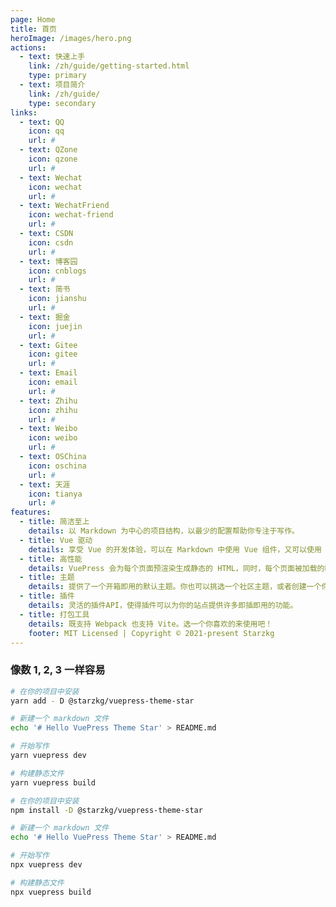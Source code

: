 ```yaml
---
page: Home
title: 首页
heroImage: /images/hero.png
actions:
  - text: 快速上手
    link: /zh/guide/getting-started.html
    type: primary
  - text: 项目简介
    link: /zh/guide/
    type: secondary
links:
  - text: QQ
    icon: qq
    url: #
  - text: QZone
    icon: qzone
    url: #
  - text: Wechat
    icon: wechat
    url: #
  - text: WechatFriend
    icon: wechat-friend
    url: #
  - text: CSDN
    icon: csdn
    url: #
  - text: 博客园
    icon: cnblogs
    url: #
  - text: 简书
    icon: jianshu
    url: #
  - text: 掘金
    icon: juejin
    url: #
  - text: Gitee
    icon: gitee
    url: #
  - text: Email
    icon: email
    url: #
  - text: Zhihu
    icon: zhihu
    url: #
  - text: Weibo
    icon: weibo
    url: #
  - text: OSChina
    icon: oschina
    url: #
  - text: 天涯
    icon: tianya
    url: #
features:
  - title: 简洁至上
    details: 以 Markdown 为中心的项目结构，以最少的配置帮助你专注于写作。
  - title: Vue 驱动
    details: 享受 Vue 的开发体验，可以在 Markdown 中使用 Vue 组件，又可以使用 Vue 来开发自定义主题。
  - title: 高性能
    details: VuePress 会为每个页面预渲染生成静态的 HTML，同时，每个页面被加载的时候，将作为 SPA 运行。
  - title: 主题
    details: 提供了一个开箱即用的默认主题。你也可以挑选一个社区主题，或者创建一个你自己的主题。
  - title: 插件
    details: 灵活的插件API，使得插件可以为你的站点提供许多即插即用的功能。
  - title: 打包工具
    details: 既支持 Webpack 也支持 Vite。选一个你喜欢的来使用吧！
    footer: MIT Licensed | Copyright © 2021-present Starzkg
---
```


### 像数 1, 2, 3 一样容易

<CodeGroup>
  <CodeGroupItem title="YARN" active>

```bash
# 在你的项目中安装
yarn add - D @starzkg/vuepress-theme-star

# 新建一个 markdown 文件
echo '# Hello VuePress Theme Star' > README.md

# 开始写作
yarn vuepress dev

# 构建静态文件
yarn vuepress build
```

  </CodeGroupItem>

  <CodeGroupItem title="NPM">

```bash
# 在你的项目中安装
npm install -D @starzkg/vuepress-theme-star

# 新建一个 markdown 文件
echo '# Hello VuePress Theme Star' > README.md

# 开始写作
npx vuepress dev

# 构建静态文件
npx vuepress build
```

  </CodeGroupItem>
</CodeGroup>
